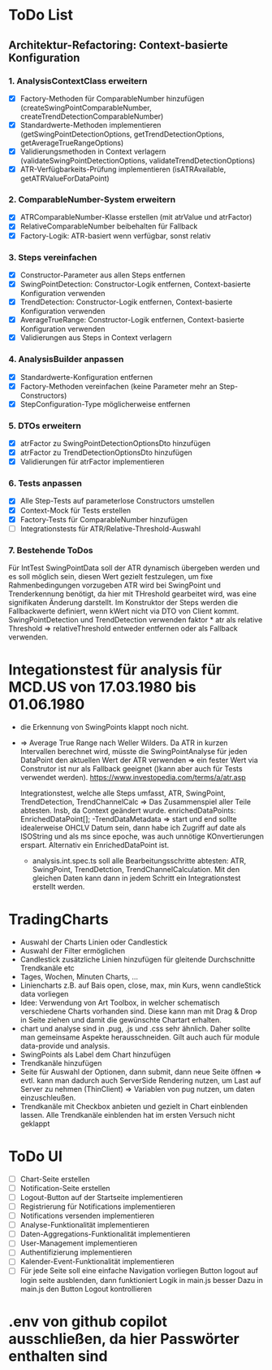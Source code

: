 # ToDo List

## Architektur-Refactoring: Context-basierte Konfiguration

### 1. AnalysisContextClass erweitern

- [x] Factory-Methoden für ComparableNumber hinzufügen (createSwingPointComparableNumber, createTrendDetectionComparableNumber)
- [x] Standardwerte-Methoden implementieren (getSwingPointDetectionOptions, getTrendDetectionOptions, getAverageTrueRangeOptions)
- [x] Validierungsmethoden in Context verlagern (validateSwingPointDetectionOptions, validateTrendDetectionOptions)
- [x] ATR-Verfügbarkeits-Prüfung implementieren (isATRAvailable, getATRValueForDataPoint)

### 2. ComparableNumber-System erweitern

- [x] ATRComparableNumber-Klasse erstellen (mit atrValue und atrFactor)
- [x] RelativeComparableNumber beibehalten für Fallback
- [x] Factory-Logik: ATR-basiert wenn verfügbar, sonst relativ

### 3. Steps vereinfachen

- [x] Constructor-Parameter aus allen Steps entfernen
- [x] SwingPointDetection: Constructor-Logik entfernen, Context-basierte Konfiguration verwenden
- [x] TrendDetection: Constructor-Logik entfernen, Context-basierte Konfiguration verwenden
- [x] AverageTrueRange: Constructor-Logik entfernen, Context-basierte Konfiguration verwenden
- [x] Validierungen aus Steps in Context verlagern

### 4. AnalysisBuilder anpassen

- [x] Standardwerte-Konfiguration entfernen
- [x] Factory-Methoden vereinfachen (keine Parameter mehr an Step-Constructors)
- [x] StepConfiguration-Type möglicherweise entfernen

### 5. DTOs erweitern

- [x] atrFactor zu SwingPointDetectionOptionsDto hinzufügen
- [x] atrFactor zu TrendDetectionOptionsDto hinzufügen
- [x] Validierungen für atrFactor implementieren

### 6. Tests anpassen

- [x] Alle Step-Tests auf parameterlose Constructors umstellen
- [x] Context-Mock für Tests erstellen
- [x] Factory-Tests für ComparableNumber hinzufügen
- [ ] Integrationstests für ATR/Relative-Threshold-Auswahl

### 7. Bestehende ToDos

Für IntTest SwingPointData soll der ATR dynamisch übergeben werden und es soll möglich sein, diesen Wert gezielt festzulegen, um fixe Rahmenbedingungen vorzugeben
ATR wird bei SwingPoint und Trenderkennung benötigt, da hier mit THreshold gearbeitet wird, was eine signifikaten Änderung darstellt.
Im Konstruktor der Steps werden die Fallbackwerte definiert, wenn kWert nicht via DTO von Client kommt.
SwingPointDetection und TrendDetection verwenden faktor \* atr als relative Threshold => relativeThreshold entweder entfernen oder als Fallback verwenden.

# Integationstest für analysis für MCD.US von 17.03.1980 bis 01.06.1980

- die Erkennung von SwingPoints klappt noch nicht.
- => Average True Range nach Weller Wilders. Da ATR in kurzen Intervallen berechnet wird, müsste die SwingPointAnalyse für jeden DataPoint den aktuellen Wert der ATR verwenden => ein fester Wert via Construtor ist nur als Fallback geeignet ()kann aber auch für Tests verwendet werden).
  https://www.investopedia.com/terms/a/atr.asp

  Integrationstest, welche alle Steps umfasst, ATR, SwingPoint, TrendDetection, TrendChannelCalc => Das Zusammenspiel aller Teile abtesten. Insb, da Context geändert wurde.
  enrichedDataPoints: EnrichedDataPoint[];
  -TrendDataMetadata => start und end sollte idealerweise OHCLV Datum sein, dann habe ich Zugriff auf date als ISOString und als ms since epoche, was auch unnötige KOnvertierungen erspart. Alternativ ein EnrichedDataPoint ist.

  - analysis.int.spec.ts soll alle Bearbeitungsschritte abtesten: ATR, SwingPoint, TrendDetction, TrendChannelCalculation. Mit den gleichen Daten kann dann in jedem Schritt ein Integrationstest erstellt werden.

# TradingCharts

- Auswahl der Charts Linien oder Candlestick
- Auswahl der Filter ermöglichen
- Candlestick zusätzliche Linien hinzufügen für gleitende Durchschnitte Trendkanäle etc
- Tages, Wochen, Minuten Charts, ...
- Liniencharts z.B. auf Bais open, close, max, min Kurs, wenn candleStick data vorliegen
- Idee: Verwendung von Art Toolbox, in welcher schematisch verschiedene Charts
  vorhanden sind. Diese kann man mit Drag & Drop in Seite ziehen und damit die gewünschte Chartart erhalten.
- chart und analyse sind in .pug, .js und .css sehr ähnlich. Daher sollte man gemeinsame Aspekte herausschneiden. Gilt auch auch für module data-provide und analysis.
- SwingPoints als Label dem Chart hinzufügen
- Trendkanäle hinzufügen
- Seite für Auswahl der Optionen, dann submit, dann neue Seite öffnen => evtl. kann man
  dadurch auch ServerSide Rendering nutzen, um Last auf Server zu nehmen (ThinClient) => Variablen von pug nutzen, um daten einzuschleußen.
- Trendkanäle mit Checkbox anbieten und gezielt in Chart einblenden lassen. Alle Trendkanäle einblenden hat im ersten Versuch nicht geklappt

# ToDo UI

- [ ] Chart-Seite erstellen
- [ ] Notification-Seite erstellen
- [ ] Logout-Button auf der Startseite implementieren
- [ ] Registrierung für Notifications implementieren
- [ ] Notifications versenden implementieren
- [ ] Analyse-Funktionalität implementieren
- [ ] Daten-Aggregations-Funktionalität implementieren
- [ ] User-Management implementieren
- [ ] Authentifizierung implementieren
- [ ] Kalender-Event-Funktionalität implementieren
- [ ] Für jede Seite soll eine einfache Navigation vorliegen
      Button logout auf login seite ausblenden, dann funktioniert Logik in main.js besser
      Dazu in main.js den Button Logout kontrollieren

# .env von github copilot ausschließen, da hier Passwörter enthalten sind
